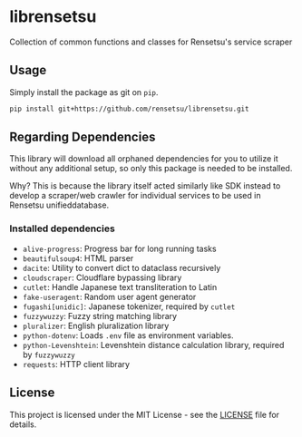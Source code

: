 # librensetsu

Collection of common functions and classes for Rensetsu's service scraper

## Usage

Simply install the package as git on `pip`.

```bash
pip install git+https://github.com/rensetsu/librensetsu.git
```

## Regarding Dependencies

This library will download all orphaned dependencies for you to utilize it
without any additional setup, so only this package is needed to be installed.

Why? This is because the library itself acted similarly like SDK instead to
develop a scraper/web crawler for individual services to be used in Rensetsu
unifieddatabase.

### Installed dependencies

- `alive-progress`: Progress bar for long running tasks
- `beautifulsoup4`: HTML parser
- `dacite`: Utility to convert dict to dataclass recursively
- `cloudscraper`: Cloudflare bypassing library
- `cutlet`: Handle Japanese text transliteration to Latin
- `fake-useragent`: Random user agent generator
- `fugashi[unidic]`: Japanese tokenizer, required by `cutlet`
- `fuzzywuzzy`: Fuzzy string matching library
- `pluralizer`: English pluralization library
- `python-dotenv`: Loads `.env` file as environment variables.
- `python-Levenshtein`: Levenshtein distance calculation library, required by
  `fuzzywuzzy`
- `requests`: HTTP client library

## License

This project is licensed under the MIT License - see the [LICENSE](LICENSE) file
for details.
